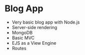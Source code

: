 # Blog App

- Very basic blog app with Node.js
- Server-side rendering
- MongoDB
- Basic MVC
- EJS as a View Engine
- Routes
